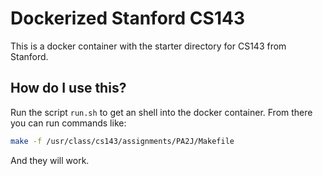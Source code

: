 # Dockerized Stanford CS143

This is a docker container with the starter directory for CS143 from Stanford.

## How do I use this?

Run the script `run.sh` to get an shell into the docker container. From there you can run commands like:


```sh
make -f /usr/class/cs143/assignments/PA2J/Makefile
```

And they will work.